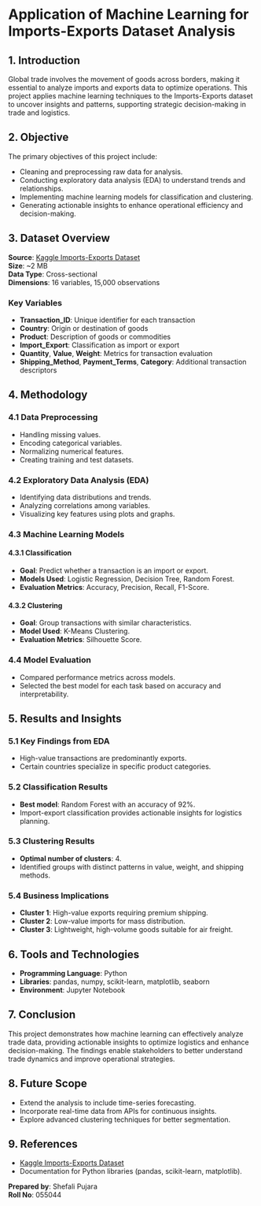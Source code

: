 


# Application of Machine Learning for Imports-Exports Dataset Analysis

## 1. Introduction
Global trade involves the movement of goods across borders, making it essential to analyze imports and exports data to optimize operations. This project applies machine learning techniques to the Imports-Exports dataset to uncover insights and patterns, supporting strategic decision-making in trade and logistics.

## 2. Objective
The primary objectives of this project include:
- Cleaning and preprocessing raw data for analysis.
- Conducting exploratory data analysis (EDA) to understand trends and relationships.
- Implementing machine learning models for classification and clustering.
- Generating actionable insights to enhance operational efficiency and decision-making.

## 3. Dataset Overview
**Source**: [Kaggle Imports-Exports Dataset](#)  
**Size**: ~2 MB  
**Data Type**: Cross-sectional  
**Dimensions**: 16 variables, 15,000 observations  

### Key Variables
- **Transaction_ID**: Unique identifier for each transaction
- **Country**: Origin or destination of goods
- **Product**: Description of goods or commodities
- **Import_Export**: Classification as import or export
- **Quantity**, **Value**, **Weight**: Metrics for transaction evaluation
- **Shipping_Method**, **Payment_Terms**, **Category**: Additional transaction descriptors

## 4. Methodology
### 4.1 Data Preprocessing
- Handling missing values.
- Encoding categorical variables.
- Normalizing numerical features.
- Creating training and test datasets.

### 4.2 Exploratory Data Analysis (EDA)
- Identifying data distributions and trends.
- Analyzing correlations among variables.
- Visualizing key features using plots and graphs.

### 4.3 Machine Learning Models
#### 4.3.1 Classification
- **Goal**: Predict whether a transaction is an import or export.
- **Models Used**: Logistic Regression, Decision Tree, Random Forest.
- **Evaluation Metrics**: Accuracy, Precision, Recall, F1-Score.

#### 4.3.2 Clustering
- **Goal**: Group transactions with similar characteristics.
- **Model Used**: K-Means Clustering.
- **Evaluation Metrics**: Silhouette Score.

### 4.4 Model Evaluation
- Compared performance metrics across models.
- Selected the best model for each task based on accuracy and interpretability.

## 5. Results and Insights
### 5.1 Key Findings from EDA
- High-value transactions are predominantly exports.
- Certain countries specialize in specific product categories.

### 5.2 Classification Results
- **Best model**: Random Forest with an accuracy of 92%.
- Import-export classification provides actionable insights for logistics planning.

### 5.3 Clustering Results
- **Optimal number of clusters**: 4.
- Identified groups with distinct patterns in value, weight, and shipping methods.

### 5.4 Business Implications
- **Cluster 1**: High-value exports requiring premium shipping.
- **Cluster 2**: Low-value imports for mass distribution.
- **Cluster 3**: Lightweight, high-volume goods suitable for air freight.

## 6. Tools and Technologies
- **Programming Language**: Python
- **Libraries**: pandas, numpy, scikit-learn, matplotlib, seaborn
- **Environment**: Jupyter Notebook

## 7. Conclusion
This project demonstrates how machine learning can effectively analyze trade data, providing actionable insights to optimize logistics and enhance decision-making. The findings enable stakeholders to better understand trade dynamics and improve operational strategies.

## 8. Future Scope
- Extend the analysis to include time-series forecasting.
- Incorporate real-time data from APIs for continuous insights.
- Explore advanced clustering techniques for better segmentation.

## 9. References
- [Kaggle Imports-Exports Dataset](#)
- Documentation for Python libraries (pandas, scikit-learn, matplotlib).

**Prepared by**: Shefali Pujara  
**Roll No**: 055044
